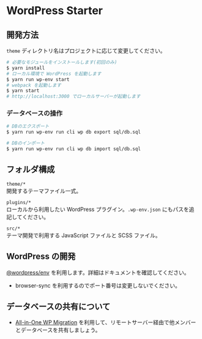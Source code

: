 # WordPress Starter

## 開発方法

`theme` ディレクトリ名はプロジェクトに応じて変更してください。

```sh
# 必要なモジュールをインストールします(初回のみ)
$ yarn install
# ローカル環境で WordPress を起動します
$ yarn run wp-env start
# webpack を起動します
$ yarn start
# http://localhost:3000 でローカルサーバーが起動します
```

### データベースの操作

```sh
# DBのエクスポート
$ yarn run wp-env run cli wp db export sql/db.sql

# DBのインポート
$ yarn run wp-env run cli wp db import sql/db.sql
```

## フォルダ構成

`theme/*`  
開発するテーマファイル一式。

`plugins/*`  
ローカルから利用したい WordPress プラグイン。`.wp-env.json` にもパスを追記してください。

`src/*`  
テーマ開発で利用する JavaScript ファイルと SCSS ファイル。

## WordPress の開発

[@wordpress/env](https://ja.wordpress.org/team/handbook/block-editor/reference-guides/packages/packages-env/) を利用します。詳細はドキュメントを確認してください。

- browser-sync を利用するのでポート番号は変更しないでください。

## データベースの共有について

- [All-in-One WP Migration](https://ja.wordpress.org/plugins/all-in-one-wp-migration/) を利用して、リモートサーバー経由で他メンバーとデータベースを共有しましょう。
